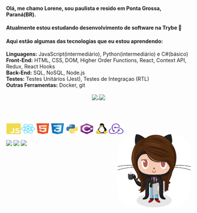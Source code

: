 #### Olá, me chamo Lorene, sou paulista e resido em Ponta Grossa, Paraná(BR).
#### Atualmente estou estudando desenvolvimento de software na Trybe 👋

#### Aqui estão algumas das tecnologias que eu estou aprendendo: 
**Linguagens:** JavaScript(intermediário), Python(intermediário) e C#(básico) <br />
**Front-End:** HTML, CSS, DOM, Higher Order Functions, React, Context API, Redux, React
Hooks<br />
**Back-End:** SQL, NoSQL, Node.js <br />
**Testes:** Testes Unitários (Jest), Testes de Integraçao (RTL)<br />
**Outras Ferramentas:** Docker, git <br />

<div align="center">
    <a align="center" href="https://github.com/lorenepecci">
    <img align="center" height="180em" src="https://github-readme-stats.vercel.app/api?username=lorenepecci&show_icons=true&theme=dracula&include_all_commits=true&count_private=true">
    <img align="center" height="180em" src="https://github-readme-stats.vercel.app/api/top-langs/?username=lorenepecci&layout=compact&langs_count=7&theme=dracula">
</div>

##

<br>
<div style="display: inline_block"><br>
  <img align="left" alt="Lore-Js" height="30" width="40" src="https://raw.githubusercontent.com/devicons/devicon/master/icons/javascript/javascript-plain.svg">
  <img align="left" alt="Lore-React" height="30" width="40" src="https://raw.githubusercontent.com/devicons/devicon/master/icons/react/react-original.svg">
  <img align="left" alt="Lore-HTML" height="30" width="40" src="https://raw.githubusercontent.com/devicons/devicon/master/icons/html5/html5-original.svg">
  <img align="left" alt="Lore-CSS" height="30" width="40" src="https://raw.githubusercontent.com/devicons/devicon/master/icons/css3/css3-original.svg">
  <img align="left" alt="Lore-Python" height="30" width="40" src="https://raw.githubusercontent.com/devicons/devicon/master/icons/python/python-original.svg">
  <img align="left" alt="Lore-Csharp" height="30" width="40" src="https://raw.githubusercontent.com/devicons/devicon/master/icons/csharp/csharp-original.svg">
    <img align="left" src="https://raw.githubusercontent.com/devicons/devicon/master/icons/linux/linux-original.svg" alt="linux" width="40" height="30"/> 
    <img align="left" src="https://raw.githubusercontent.com/devicons/devicon/master/icons/redux/redux-original.svg" alt="redux" width="40" height="30"/>
    <img  align="right" src='boneca.png' alt="bonecaimg" width="200" height="200" style="border-radius:50px;">
</div>



<br>

##

<div> 
  <a href="https://instagram.com/lorenepecci" target="_blank"><img src="https://img.shields.io/badge/-Instagram-%23E4405F?style=for-the-badge&logo=instagram&logoColor=white" target="_blank"></a>
  <a href = "mailto:lorenepecci@gmail.com"><img src="https://img.shields.io/badge/-Gmail-%23333?style=for-the-badge&logo=gmail&logoColor=white" target="_blank"></a>
  <a href="https://www.linkedin.com/in/lorene-pecci-9b9078138/" target="_blank"><img src="https://img.shields.io/badge/-LinkedIn-%230077B5?style=for-the-badge&logo=linkedin&logoColor=white" target="_blank"></a>

</div>

